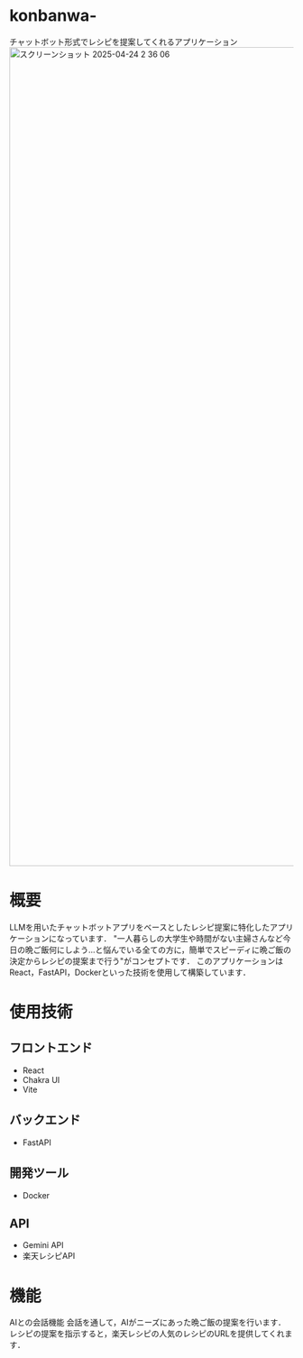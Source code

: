 # konbanwa-
チャットボット形式でレシピを提案してくれるアプリケーション
<img width="1453" alt="スクリーンショット 2025-04-24 2 36 06" src="https://github.com/user-attachments/assets/f0f2207b-2aa1-4ae8-b1a3-91c4cbc0b440" />


# 概要

LLMを用いたチャットボットアプリをベースとしたレシピ提案に特化したアプリケーションになっています． "一人暮らしの大学生や時間がない主婦さんなど今日の晩ご飯何にしよう...と悩んでいる全ての方に，簡単でスピーディに晩ご飯の決定からレシピの提案まで行う"がコンセプトです． このアプリケーションはReact，FastAPI，Dockerといった技術を使用して構築しています．


# 使用技術

## フロントエンド
- React
- Chakra UI
- Vite

## バックエンド
- FastAPI

## 開発ツール
- Docker

## API
- Gemini API
- 楽天レシピAPI

# 機能

AIとの会話機能
会話を通して，AIがニーズにあった晩ご飯の提案を行います．
レシピの提案を指示すると，楽天レシピの人気のレシピのURLを提供してくれます．
